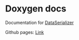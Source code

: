 # Doxygen docs
Documentation for [DataSerializer](https://github.com/ArtemIyX/DataSerializerUnreal)

Github pages: [Link](https://github.com/ArtemIyX/DataSerializerUnrealDoc)
